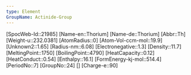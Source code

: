 ```yaml
---
type: Element
GroupName: Actinide-Group
---
```

[SpocWeb-Id::21985]
[Name-en::Thorium]
[Name-de::Thorium]
[Abbr::Th]
[Weight-u::232.0381]
[AtomRadius::0]
[Atom-Vol-ccm-mol::19.9]
[Unknown2::1.65]
[Radius-nm::6.08]
[Electronegative::1.3]
[Density::11.7]
[MeltingPoint::1750]
[BoilingPoint::4790]
[HeatCapacity::0.12]
[HeatConduct::0.54]
[Enthalpy::16.1]
[FormEnergy-kj-mol::514.4]
[PeriodNo::7]
[GroupNo::24]
[]
[Charge-e::90]

